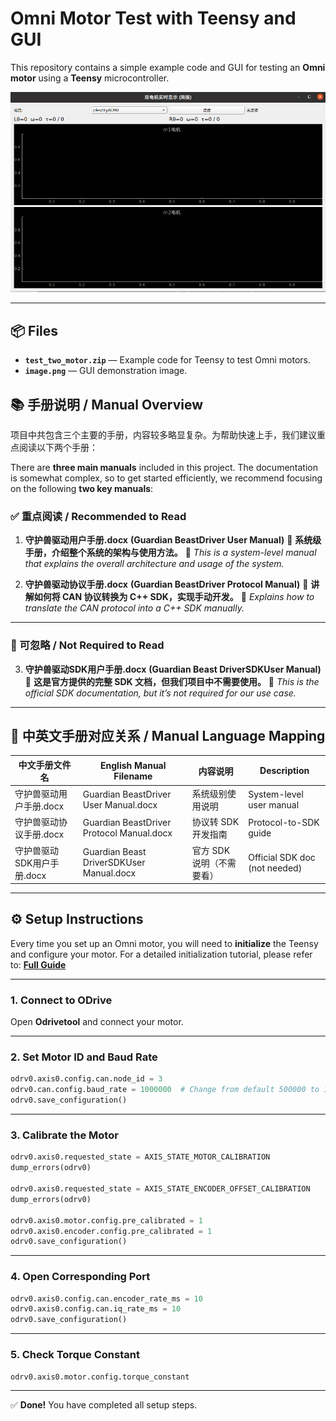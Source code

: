 
# Omni Motor Test with Teensy and GUI

This repository contains a simple example code and GUI for testing an **Omni motor** using a **Teensy** microcontroller.

![GUI Example](image.png)

---


## 📦 Files

* **`test_two_motor.zip`** — Example code for Teensy to test Omni motors.
* **`image.png`** — GUI demonstration image.

## 📚 手册说明 / Manual Overview

项目中共包含三个主要的手册，内容较多略显复杂。为帮助快速上手，我们建议重点阅读以下两个手册：

There are **three main manuals** included in this project. The documentation is somewhat complex, so to get started efficiently, we recommend focusing on the following **two key manuals**:

### ✅ 重点阅读 / Recommended to Read

1. **守护兽驱动用户手册.docx**
   **(Guardian BeastDriver User Manual)**
   📘 **系统级手册，介绍整个系统的架构与使用方法。**
   📘 *This is a system-level manual that explains the overall architecture and usage of the system.*

2. **守护兽驱动协议手册.docx**
   **(Guardian BeastDriver Protocol Manual)**
   📗 **讲解如何将 CAN 协议转换为 C++ SDK，实现手动开发。**
   📗 *Explains how to translate the CAN protocol into a C++ SDK manually.*

---

### 🚫 可忽略 / Not Required to Read

3. **守护兽驱动SDK用户手册.docx**
   **(Guardian Beast DriverSDKUser Manual)**
   📄 **这是官方提供的完整 SDK 文档，但我们项目中不需要使用。**
   📄 *This is the official SDK documentation, but it’s not required for our use case.*

---

## 📝 中英文手册对应关系 / Manual Language Mapping

| 中文手册文件名           | English Manual Filename                   | 内容说明            | Description                   |
| ----------------- | ----------------------------------------- | --------------- | ----------------------------- |
| 守护兽驱动用户手册.docx    | Guardian BeastDriver User Manual.docx     | 系统级别使用说明        | System-level user manual      |
| 守护兽驱动协议手册.docx    | Guardian BeastDriver Protocol Manual.docx | 协议转 SDK 开发指南    | Protocol-to-SDK guide         |
| 守护兽驱动SDK用户手册.docx | Guardian Beast DriverSDKUser Manual.docx  | 官方 SDK 说明（不需要看） | Official SDK doc (not needed) |


---

## ⚙️ Setup Instructions

Every time you set up an Omni motor, you will need to **initialize** the Teensy and configure your motor.
For a detailed initialization tutorial, please refer to:
[**Full Guide**](https://cyberbeast.feishu.cn/docx/N3SMd4QyRobzHkx3wP3cT1qXnpf)

---

### 1. Connect to ODrive

Open **Odrivetool** and connect your motor.

---

### 2. Set Motor ID and Baud Rate

```python
odrv0.axis0.config.can.node_id = 3
odrv0.can.config.baud_rate = 1000000  # Change from default 500000 to 1000000
odrv0.save_configuration()
```

---

### 3. Calibrate the Motor

```python
odrv0.axis0.requested_state = AXIS_STATE_MOTOR_CALIBRATION
dump_errors(odrv0)

odrv0.axis0.requested_state = AXIS_STATE_ENCODER_OFFSET_CALIBRATION
dump_errors(odrv0)

odrv0.axis0.motor.config.pre_calibrated = 1
odrv0.axis0.encoder.config.pre_calibrated = 1
odrv0.save_configuration()
```

---

### 4. Open Corresponding Port

```python
odrv0.axis0.config.can.encoder_rate_ms = 10
odrv0.axis0.config.can.iq_rate_ms = 10
odrv0.save_configuration()
```

---

### 5. Check Torque Constant

```python
odrv0.axis0.motor.config.torque_constant
```

---

✅ **Done!** You have completed all setup steps.
